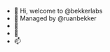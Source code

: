 - 👋 Hi, welcome to @bekkerlabs
- 👀 Managed by @ruanbekker
- 🌱 
- 💞️ 
- 📫 

<!---
bekkerlabs/bekkerlabs is a ✨ special ✨ repository because its `README.md` (this file) appears on your GitHub profile.
You can click the Preview link to take a look at your changes.
--->
